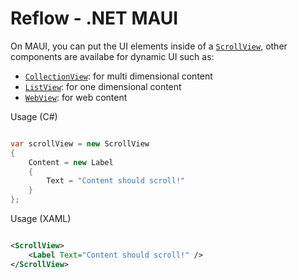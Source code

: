 # Reflow - .NET MAUI

On MAUI, you can put the UI elements inside of a [`ScrollView`](https://learn.microsoft.com/en-us/dotnet/maui/user-interface/controls/scrollview), other components are availabe for dynamic UI such as:

- [`CollectionView`](https://learn.microsoft.com/en-us/dotnet/maui/user-interface/controls/collectionview/): for multi dimensional content
- [`ListView`](https://learn.microsoft.com/en-us/dotnet/maui/user-interface/controls/listview): for one dimensional content
- [`WebView`](https://learn.microsoft.com/en-us/dotnet/maui/user-interface/controls/webview): for web content

Usage (C#)

```csharp

var scrollView = new ScrollView
{
    Content = new Label
    {
        Text = "Content should scroll!"
    }
};

```

Usage (XAML)

```xml

<ScrollView>
    <Label Text="Content should scroll!" />
</ScrollView>

```
